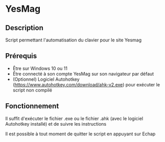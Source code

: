 # YesMag
## Description
Script permettant l'automatisation du clavier pour le site Yesmag

## Prérequis
- Être sur Windows 10 ou 11
- Être connecté à son compte YesMag sur son navigateur par défaut
- (Optionnel) Logiciel Autohotkey (https://www.autohotkey.com/download/ahk-v2.exe) pour exécuter le script non compilé

## Fonctionnement
Il suffit d'exécuter le fichier .exe ou le fichier .ahk (avec le logiciel Autohotkey installé) et de suivre les instructions

Il est possible à tout moment de quitter le script en appuyant sur Echap
